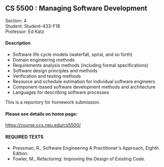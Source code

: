 ## CS 5500 : Managing Software Development
Section: 4 <br>
Student: Student-433-F18  <br>
Professor: Ed Katz  <br>
#### Description
* Software life cycle models (waterfall, spiral, and so forth)
* Domain engineering methods
* Requirements analysis methods (including formal specifications)
* Software design principles and methods
* Verification and testing methods
* Resource and schedule estimation for individual software engineers
* Component-based software development methods and architecture
* Languages for describing software processes

This is a reportory for homework submission.
#### Please see details on home page: 
<https://course.ccs.neu.edu/cs5500/>



#### REQUIRED TEXTS
* Pressman, R., Software Engineering A Practitioner's Approach, Eighth Edition. <br> 
* Fowler, M., Refactoring: Improving the Design of Existing Code. <br> 
